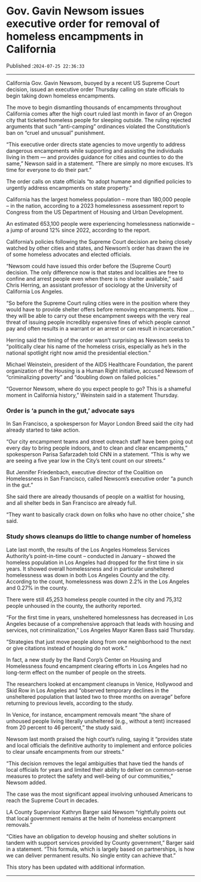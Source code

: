 # Gov. Gavin Newsom issues executive order for removal of homeless encampments in California

Published :`2024-07-25 22:36:33`

---

California Gov. Gavin Newsom, buoyed by a recent US Supreme Court decision, issued an executive order Thursday calling on state officials to begin taking down homeless encampments.

The move to begin dismantling thousands of encampments throughout California comes after the high court ruled last month in favor of an Oregon city that ticketed homeless people for sleeping outside. The ruling rejected arguments that such “anti-camping” ordinances violated the Constitution’s ban on “cruel and unusual” punishment.

“This executive order directs state agencies to move urgently to address dangerous encampments while supporting and assisting the individuals living in them — and provides guidance for cities and counties to do the same,” Newson said in a statement. “There are simply no more excuses. It’s time for everyone to do their part.”

The order calls on state officials “to adopt humane and dignified policies to urgently address encampments on state property.”

California has the largest homeless population – more than 180,000 people – in the nation, according to a 2023 homelessness assessment report to Congress from the US Department of Housing and Urban Development.

An estimated 653,100 people were experiencing homelessness nationwide – a jump of around 12% since 2022, according to the report.

California’s policies following the Supreme Court decision are being closely watched by other cities and states, and Newsom’s order has drawn the ire of some homeless advocates and elected officials.

“Newsom could have issued this order before the (Supreme Court) decision. The only difference now is that states and localities are free to confine and arrest people even when there is no shelter available,” said Chris Herring, an assistant professor of sociology at the University of California Los Angeles.

“So before the Supreme Court ruling cities were in the position where they would have to provide shelter offers before removing encampments. Now … they will be able to carry out these encampment sweeps with the very real threat of issuing people incredibly expensive fines of which people cannot pay and often results in a warrant or an arrest or can result in incarceration.”

Herring said the timing of the order wasn’t surprising as Newsom seeks to “politically clear his name of the homeless crisis, especially as he’s in the national spotlight right now amid the presidential election.”

Michael Weinstein, president of the AIDS Healthcare Foundation, the parent organization of the Housing is a Human Right initiative, accused Newsom of “criminalizing poverty” and “doubling down on failed policies.”

“Governor Newsom, where do you expect people to go? This is a shameful moment in California history,” Weinstein said in a statement Thursday.

### Order is ‘a punch in the gut,’ advocate says

In San Francisco, a spokesperson for Mayor London Breed said the city had already started to take action.

“Our city encampment teams and street outreach staff have been going out every day to bring people indoors, and to clean and clear encampments,” spokesperson Parisa Safarzadeh told CNN in a statement. “This is why we are seeing a five year low in the City’s tent count on our streets.”

But Jennifer Friedenbach, executive director of the Coalition on Homelessness in San Francisco, called Newsom’s executive order “a punch in the gut.”

She said there are already thousands of people on a waitlist for housing, and all shelter beds in San Francisco are already full.

“They want to basically crack down on folks who have no other choice,” she said.

### Study shows cleanups do little to change number of homeless

Late last month, the results of the Los Angeles Homeless Services Authority’s point-in-time count – conducted in January – showed the homeless population in Los Angeles had dropped for the first time in six years. It showed overall homelessness and in particular unsheltered homelessness was down in both Los Angeles County and the city. According to the count, homelessness was down 2.2% in the Los Angeles and 0.27% in the county.

There were still 45,253 homeless people counted in the city and 75,312 people unhoused in the county, the authority reported.

“For the first time in years, unsheltered homelessness has decreased in Los Angeles because of a comprehensive approach that leads with housing and services, not criminalization,” Los Angeles Mayor Karen Bass said Thursday.

“Strategies that just move people along from one neighborhood to the next or give citations instead of housing do not work.”

In fact, a new study by the Rand Corp’s Center on Housing and Homelessness found encampment clearing efforts in Los Angeles had no long-term effect on the number of people on the streets.

The researchers looked at encampment cleanups in Venice, Hollywood and Skid Row in Los Angeles and “observed temporary declines in the unsheltered population that lasted two to three months on average” before returning to previous levels, according to the study.

In Venice, for instance, encampment removals meant “the share of unhoused people living literally unsheltered (e.g., without a tent) increased from 20 percent to 46 percent,” the study said.

Newsom last month praised the high court’s ruling, saying it “provides state and local officials the definitive authority to implement and enforce policies to clear unsafe encampments from our streets.”

“This decision removes the legal ambiguities that have tied the hands of local officials for years and limited their ability to deliver on common-sense measures to protect the safety and well-being of our communities,” Newsom added.

The case was the most significant appeal involving unhoused Americans to reach the Supreme Court in decades.

LA County Supervisor Kathryn Barger said Newsom “rightfully points out that local government remains at the helm of homeless encampment removals.”

“Cities have an obligation to develop housing and shelter solutions in tandem with support services provided by County government,” Barger said in a statement. “This formula, which is largely based on partnerships, is how we can deliver permanent results. No single entity can achieve that.”

This story has been updated with additional information.

---

